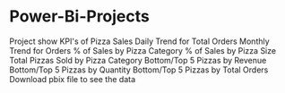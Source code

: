 # Power-Bi-Projects
Project show KPI's of Pizza Sales 
 Daily Trend for Total Orders
 Monthly Trend for Orders
 % of Sales by Pizza Category
 % of Sales by Pizza Size
Total Pizzas Sold by Pizza Category
 Bottom/Top 5 Pizzas by Revenue
 Bottom/Top 5 Pizzas by Quantity
 Bottom/Top 5 Pizzas by Total Orders
 Download pbix file  to see the data


